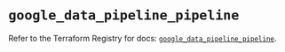 # `google_data_pipeline_pipeline`

Refer to the Terraform Registry for docs: [`google_data_pipeline_pipeline`](https://registry.terraform.io/providers/hashicorp/google/6.1.0/docs/resources/data_pipeline_pipeline).
